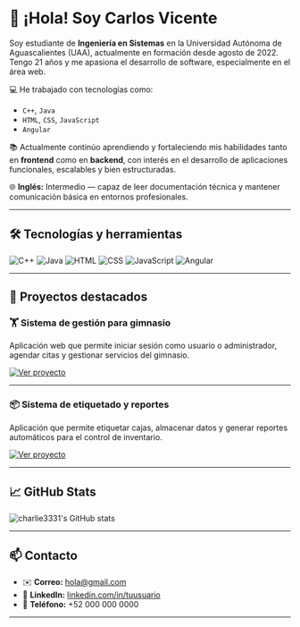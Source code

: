 # 👋 ¡Hola! Soy Carlos Vicente

Soy estudiante de **Ingeniería en Sistemas** en la Universidad Autónoma de Aguascalientes (UAA), actualmente en formación desde agosto de 2022. Tengo 21 años y me apasiona el desarrollo de software, especialmente en el área web.

💻 He trabajado con tecnologías como:
- `C++`, `Java`
- `HTML`, `CSS`, `JavaScript`
- `Angular`

📚 Actualmente continúo aprendiendo y fortaleciendo mis habilidades tanto en **frontend** como en **backend**, con interés en el desarrollo de aplicaciones funcionales, escalables y bien estructuradas.

🌐 **Inglés:** Intermedio — capaz de leer documentación técnica y mantener comunicación básica en entornos profesionales.

---

## 🛠️ Tecnologías y herramientas

![C++](https://img.shields.io/badge/C++-00599C?style=for-the-badge&logo=c%2B%2B&logoColor=white)
![Java](https://img.shields.io/badge/Java-ED8B00?style=for-the-badge&logo=java&logoColor=white)
![HTML](https://img.shields.io/badge/HTML5-E34F26?style=for-the-badge&logo=html5&logoColor=white)
![CSS](https://img.shields.io/badge/CSS3-1572B6?style=for-the-badge&logo=css3&logoColor=white)
![JavaScript](https://img.shields.io/badge/JavaScript-F7DF1E?style=for-the-badge&logo=javascript&logoColor=black)
![Angular](https://img.shields.io/badge/Angular-DD0031?style=for-the-badge&logo=angular&logoColor=white)

---

## 🚀 Proyectos destacados

### 🏋️ Sistema de gestión para gimnasio
Aplicación web que permite iniciar sesión como usuario o administrador, agendar citas y gestionar servicios del gimnasio.

[![Ver proyecto](https://img.shields.io/badge/Ver%20demo-GymApp-28a745?style=for-the-badge&logo=github)](https://charlie3331.github.io/GimnasioOnlineGROM)

---

### 📦 Sistema de etiquetado y reportes
Aplicación que permite etiquetar cajas, almacenar datos y generar reportes automáticos para el control de inventario.

[![Ver proyecto](https://img.shields.io/badge/Ver%20demo-LabelingApp-blue?style=for-the-badge&logo=github)](https://charlie3331.github.io/SUPERME)

---

## 📈 GitHub Stats

![charlie3331's GitHub stats](https://github-readme-stats.vercel.app/api?username=charlie3331&show_icons=true&theme=dracula)

---

## 📫 Contacto

- ✉️ **Correo:** hola@gmail.com  
- 💼 **LinkedIn:** [linkedin.com/in/tuusuario](https://www.linkedin.com/in/tuusuario)  
- 📱 **Teléfono:** +52 000 000 0000

---

